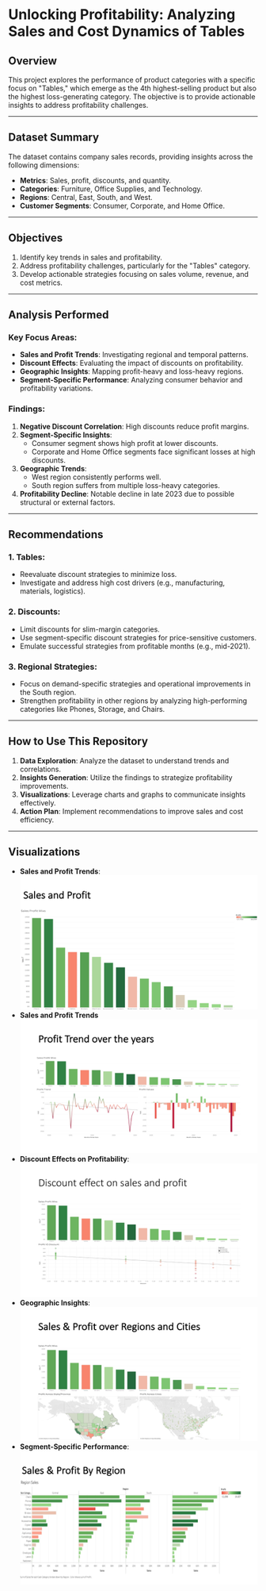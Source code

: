 # Unlocking Profitability: Analyzing Sales and Cost Dynamics of Tables

## Overview

This project explores the performance of product categories with a specific focus on "Tables," which emerge as the 4th highest-selling product but also the highest loss-generating category. The objective is to provide actionable insights to address profitability challenges.

---

## Dataset Summary

The dataset contains company sales records, providing insights across the following dimensions:

- **Metrics**: Sales, profit, discounts, and quantity.
- **Categories**: Furniture, Office Supplies, and Technology.
- **Regions**: Central, East, South, and West.
- **Customer Segments**: Consumer, Corporate, and Home Office.

---

## Objectives

1. Identify key trends in sales and profitability.
2. Address profitability challenges, particularly for the "Tables" category.
3. Develop actionable strategies focusing on sales volume, revenue, and cost metrics.

---

## Analysis Performed

### Key Focus Areas:
- **Sales and Profit Trends**: Investigating regional and temporal patterns.
- **Discount Effects**: Evaluating the impact of discounts on profitability.
- **Geographic Insights**: Mapping profit-heavy and loss-heavy regions.
- **Segment-Specific Performance**: Analyzing consumer behavior and profitability variations.

### Findings:
1. **Negative Discount Correlation**: High discounts reduce profit margins.
2. **Segment-Specific Insights**:
   - Consumer segment shows high profit at lower discounts.
   - Corporate and Home Office segments face significant losses at high discounts.
3. **Geographic Trends**:
   - West region consistently performs well.
   - South region suffers from multiple loss-heavy categories.
4. **Profitability Decline**: Notable decline in late 2023 due to possible structural or external factors.

---

## Recommendations

### 1. Tables:
   - Reevaluate discount strategies to minimize loss.
   - Investigate and address high cost drivers (e.g., manufacturing, materials, logistics).

### 2. Discounts:
   - Limit discounts for slim-margin categories.
   - Use segment-specific discount strategies for price-sensitive customers.
   - Emulate successful strategies from profitable months (e.g., mid-2021).

### 3. Regional Strategies:
   - Focus on demand-specific strategies and operational improvements in the South region.
   - Strengthen profitability in other regions by analyzing high-performing categories like Phones, Storage, and Chairs.

---

## How to Use This Repository

1. **Data Exploration**: Analyze the dataset to understand trends and correlations.
2. **Insights Generation**: Utilize the findings to strategize profitability improvements.
3. **Visualizations**: Leverage charts and graphs to communicate insights effectively.
4. **Action Plan**: Implement recommendations to improve sales and cost efficiency.

---

## Visualizations

- **Sales and Profit Trends**: ![Sales and Profit](Images/sales_profit_trends.jpg)
- **Sales and Profit Trends**![Sales and Profit Trends](Images/Profit_Trend_Years.jpg)
- **Discount Effects on Profitability**: ![Discount Effects](images/Discount_Effect.jpg)
- **Geographic Insights**: ![Geographic Insights](images/Profit_Region_City.jpg)
- **Segment-Specific Performance**: ![Segment-Specific Performance](images/Sales_Profit_ByRegion.jpg)
